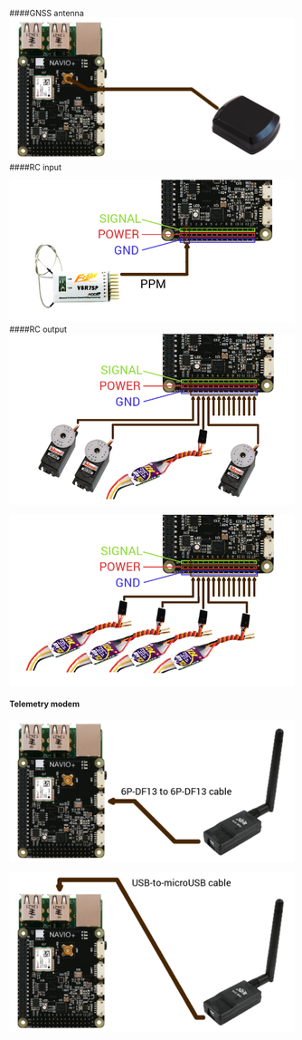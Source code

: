 ####GNSS antenna
![antenna](img/Navio+GNSSantenna.png)
####RC input

![rcin](img/Navio+RCInput.png)
####RC output
![escservos](img/Navio+RCOutputESCandServos.png)

![esc](img/Navio+RCOutputESCs.png)
#### Telemetry modem
![uartradio](img/Navio+UARTradiomodem.png)

![usbradio](img/Navio+USBradiomodem.png)